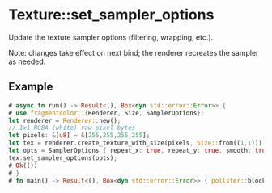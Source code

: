 # Texture::set_sampler_options

Update the texture sampler options (filtering, wrapping, etc.).

Note: changes take effect on next bind; the renderer recreates the sampler as needed.

## Example

```rust
# async fn run() -> Result<(), Box<dyn std::error::Error>> {
# use fragmentcolor::{Renderer, Size, SamplerOptions};
let renderer = Renderer::new();
// 1x1 RGBA (white) raw pixel bytes
let pixels: &[u8] = &[255,255,255,255];
let tex = renderer.create_texture_with_size(pixels, Size::from((1,1))).await?;
let opts = SamplerOptions { repeat_x: true, repeat_y: true, smooth: true, compare: None };
tex.set_sampler_options(opts);
# Ok(())
# }
# fn main() -> Result<(), Box<dyn std::error::Error>> { pollster::block_on(run()) }
```
